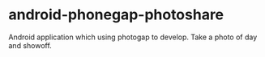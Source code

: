 android-phonegap-photoshare
===========================

Android application which using photogap to develop. Take a photo of day and showoff.

